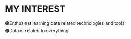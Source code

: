 # MY INTEREST
🟠Enthusiast learning data related technologies and tools.
<br>
🟠Data is related to everything
